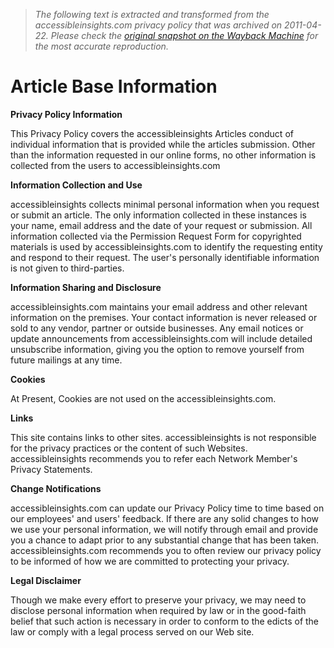 > *The following text is extracted and transformed from the accessibleinsights.com privacy policy that was archived on 2011-04-22. Please check the [original snapshot on the Wayback Machine](https://web.archive.org/web/20110422134118id_/http%3A//www.accessibleinsights.com/privacy.php) for the most accurate reproduction.*

# Article Base Information

**Privacy Policy Information**

This Privacy Policy covers the accessibleinsights Articles conduct of individual information that is provided while the articles submission. Other than the information requested in our online forms, no other information is collected from the users to accessibleinsights.com

**Information Collection and Use**

accessibleinsights collects minimal personal information when you request or submit an article. The only information collected in these instances is your name, email address and the date of your request or submission. All information collected via the Permission Request Form for copyrighted materials is used by accessibleinsights.com to identify the requesting entity and respond to their request. The user's personally identifiable information is not given to third-parties.

**Information Sharing and Disclosure**

accessibleinsights.com maintains your email address and other relevant information on the premises. Your contact information is never released or sold to any vendor, partner or outside businesses. Any email notices or update announcements from accessibleinsights.com will include detailed unsubscribe information, giving you the option to remove yourself from future mailings at any time. 

**Cookies**

At Present, Cookies are not used on the accessibleinsights.com.

**Links**

This site contains links to other sites. accessibleinsights is not responsible for the privacy practices or the content of such Websites. accessibleinsights recommends you to refer each Network Member's Privacy Statements.

**Change Notifications**

accessibleinsights.com can update our Privacy Policy time to time based on our employees' and users' feedback. If there are any solid changes to how we use your personal information, we will notify through email and provide you a chance to adapt prior to any substantial change that has been taken. accessibleinsights.com recommends you to often review our privacy policy to be informed of how we are committed to protecting your privacy.

**Legal Disclaimer**

Though we make every effort to preserve your privacy, we may need to disclose personal information when required by law or in the good-faith belief that such action is necessary in order to conform to the edicts of the law or comply with a legal process served on our Web site.
